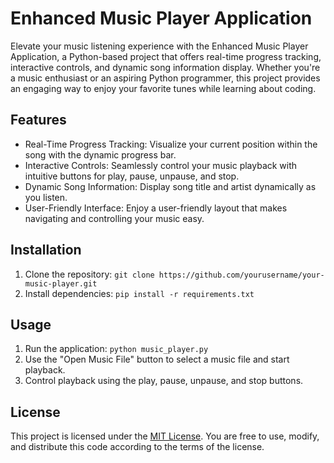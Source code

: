 # Enhanced Music Player Application

Elevate your music listening experience with the Enhanced Music Player Application, a Python-based project that offers real-time progress tracking, interactive controls, and dynamic song information display. Whether you're a music enthusiast or an aspiring Python programmer, this project provides an engaging way to enjoy your favorite tunes while learning about coding.

## Features

- Real-Time Progress Tracking: Visualize your current position within the song with the dynamic progress bar.
- Interactive Controls: Seamlessly control your music playback with intuitive buttons for play, pause, unpause, and stop.
- Dynamic Song Information: Display song title and artist dynamically as you listen.
- User-Friendly Interface: Enjoy a user-friendly layout that makes navigating and controlling your music easy.

## Installation

1. Clone the repository: `git clone https://github.com/yourusername/your-music-player.git`
2. Install dependencies: `pip install -r requirements.txt`

## Usage

1. Run the application: `python music_player.py`
2. Use the "Open Music File" button to select a music file and start playback.
3. Control playback using the play, pause, unpause, and stop buttons.

## License

This project is licensed under the [MIT License](LICENSE). You are free to use, modify, and distribute this code according to the terms of the license.

